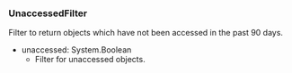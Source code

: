 ### UnaccessedFilter
Filter to return objects which have not been accessed in the past 90 days.

- unaccessed: System.Boolean
  - Filter for unaccessed objects.
